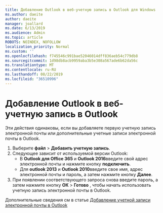 ```yaml
---
title: Добавление Outlook в веб-учетную запись в Outlook для Windows
ms.author: daeite
author: daeite
manager: joallard
ms.date: 6/13/2019
ms.audience: Admin
ms.topic: article
ROBOTS: NOINDEX, NOFOLLOW
localization_priority: Normal
ms.custom: ''
ms.openlocfilehash: f745546c991bae52046014dff836aeb54c779db8
ms.sourcegitcommit: 1d98db8acb9959aba3b5e308a567ade6b62da56c
ms.translationtype: MT
ms.contentlocale: ru-RU
ms.lasthandoff: 08/22/2019
ms.locfileid: "36510996"
---
```

# <a name="add-your-outlook-on-the-web-account-to-outlook"></a>Добавление Outlook в веб-учетную запись в Outlook

Эти действия одинаковы, если вы добавляете первую учетную запись электронной почты или дополнительные учетные записи электронной почты в Outlook.

1. Выберите **файл** > **Добавить учетную запись**.
1. Следующее зависит от используемой версии Outlook:
    - В **Outlook для Office 365** и **Outlook 2016**введите свой адрес электронной почты и нажмите кнопку **подключить**.
    - Для **outlook 2013** и **Outlook 2010**введите свое имя, адрес электронной почты и пароль, а затем нажмите кнопку **Далее**.
1. При появлении соответствующего запроса снова введите пароль, а затем нажмите кнопку **ОК** > **Готово** , чтобы начать использовать учетную запись электронной почты в Outlook.

Дополнительные сведения см в статье [Добавление учетной записи электронной почты в Outlook](https://support.office.com/article/6e27792a-9267-4aa4-8bb6-c84ef146101b)